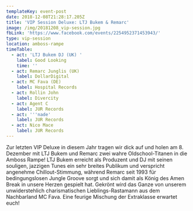```yaml
---
templateKey: event-post
date: 2018-12-08T21:28:17.205Z
title: 'VIP Session Deluxe: LTJ Bukem & Remarc'
image: /img/20181208_vip-session.jpg
fbLink: 'https://www.facebook.com/events/2254952371453943/'
type: vip-session
location: amboss-rampe
timeTable:
  - act: 'LTJ Bukem DJ (UK) '
    label: Good Looking
    time: ''
  - act: Remarc Junglis (UK)
    label: DollarDigital
  - act: MC Fava (DE)
    label: Hospital Records
  - act: Rollin John
    label: Divercity
  - act: Agent C
    label: JUR Records
  - act: '''nade'
    label: JUR Records
  - act: Nico Mace
    label: JUR Records
---
```

Zur letzten VIP Deluxe in diesem Jahr tragen wir dick auf und holen am 8. Dezember mit LTJ Bukem und Remarc zwei wahre Oldschool-Titanen in die Amboss Rampe! LTJ Bukem erreicht als Produzent und DJ mit seinen souligen, jazzigen Tunes ein sehr breites Publikum und verspricht angenehme Chillout-Stimmung, während Remarc seit 1993 für bedingungslosen Jungle Groove sorgt und sich damit als König des Amen Break in unsere Herzen gespielt hat. Gekrönt wird das Ganze von unserem unwiderstehlich charismatischen Lieblings-Rastamann aus dem Nachbarland MC Fava. Eine feurige Mischung der Extraklasse erwartet euch!
